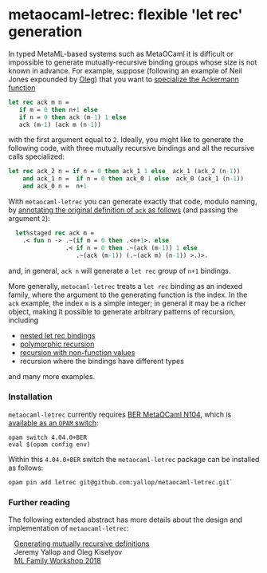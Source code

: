 # metaocaml-letrec: flexible 'let rec' generation

In typed MetaML-based systems such as MetaOCaml it is difficult or impossible to generate mutually-recursive binding groups whose size is not known in advance.  For example, suppose (following an example of Neil Jones expounded by [Oleg][oleg]) that you want to [specialize the Ackermann function][oleg-ltu-ackermann-comment]

```ocaml
let rec ack m n =
   if m = 0 then n+1 else
   if n = 0 then ack (m-1) 1 else
   ack (m-1) (ack m (n-1))
```

with the first argument equal to `2`.  Ideally, you might like to generate the following code, with three mutually recursive bindings and all the recursive calls specialized:

```ocaml
let rec ack_2 n = if n = 0 then ack_1 1 else  ack_1 (ack_2 (n-1))
    and ack_1 n =  if n = 0 then ack_0 1 else  ack_0 (ack_1 (n-1))
    and ack_0 n =  n+1
```

With `metaocaml-letrec` you can generate exactly that code, modulo naming, by [annotating the original definition of `ack` as follows](lib_test/ackermann.ml) (and passing the argument `2`):

```ocaml
  let%staged rec ack m =
    .< fun n -> .~(if m = 0 then .<n+1>. else
                .< if n = 0 then .~(ack (m-1)) 1 else
                   .~(ack (m-1)) (.~(ack m) (n-1)) >.)>.
```

and, in general, `ack n` will generate a `let rec` group of `n+1` bindings.

More generally, `metocaml-letrec` treats a `let rec` binding as an indexed family, where the argument to the generating function is the index.  In the `ack` example, the index `m` is a simple integer; in general it may be a richer object, making it possible to generate arbitrary patterns of recursion, including

* [nested let rec bindings](lib_test/nested.ml)
* [polymorphic recursion](lib_test/polymorphic.ml)
* [recursion with non-function values](lib_test/recursive_values.ml)
* recursion where the bindings have different types

and many more examples.

### Installation

`metaocaml-letrec` currently requires [BER MetaOCaml N104][ber-metaocaml], which is [available as an `OPAM` switch][metaocaml-switch]:

```
opam switch 4.04.0+BER
eval $(opam config env)
```

Within this `4.04.0+BER` switch the `metaocaml-letrec` package can be installed as follows:

```
opam pin add letrec git@github.com:yallop/metaocaml-letrec.git`
```

### Further reading

The following extended abstract has more details about the design and implementation of `metaocaml-letrec`:

&nbsp;&nbsp;&nbsp;[Generating mutually recursive definitions][ml18-paper]  
&nbsp;&nbsp;&nbsp;Jeremy Yallop and Oleg Kiselyov  
&nbsp;&nbsp;&nbsp;[ML Family Workshop 2018][ml-workshop-2018]

[oleg-ltu-ackermann-comment]: http://lambda-the-ultimate.org/node/4039#comment-61431
[oleg]: http://okmij.org/ftp/
[ber-metaocaml]: http://okmij.org/ftp/ML/MetaOCaml.html
[metaocaml-switch]: https://github.com/ocaml/opam-repository/tree/master/compilers/4.04.0/4.04.0%2BBER
[ml-workshop-2018]: http://www.mlworkshop.org/workshops/ml2018
[ml18-paper]: https://www.cl.cam.ac.uk/~jdy22/papers/generating-mutually-recursive-definitions.pdf
